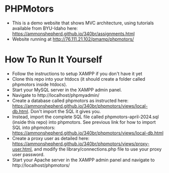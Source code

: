 # PHPMotors
- This is a demo website that shows MVC architecture, using tutorials available from BYU-Idaho here: https://ammonshepherd.github.io/340br/assignments.html
- Website running at http://76.111.21.102/pmamp/phpmotors/

# How To Run It Yourself
- Follow the instructions to setup XAMPP if you don't have it yet
- Clone this repo into your htdocs (it should create a folder called phpmotors inside htdocs).
- Start your MySQL server in the XAMPP admin panel.
- Navigate to http://localhost/phpmyadmin/
- Create a database called phpmotors as instructed here: https://ammonshepherd.github.io/340br/phpmotors/views/local-db.html. Don't import the SQL it gives you.
- Instead, import the complete SQL file called phpmotors-april-2024.sql (inside this repo) into phpmotors. See previous link for how to import SQL into phpmotors: https://ammonshepherd.github.io/340br/phpmotors/views/local-db.html
- Create a proxy user as detailed here: https://ammonshepherd.github.io/340br/phpmotors/views/proxy-user.html, and modify the library/connections.php file to use your proxy user password.
- Start your Apache server in the XAMPP admin panel and navigate to http://localhost/phpmotors/

